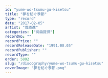 ```yaml
---
id: "yume-wo-tsumu-gu-kisetsu"
title: "夢を紡ぐ季節"
type: "record"
date: "2017-02-05"
artist: "菅原進"
categories: ["词曲提供"]
recordNo: ""
recordPrice: ""
recordReleaseDate: "1991.08.05"
recordPublisher: ""
recordType: ""
order: 5002
slug: "/discography/yume-wo-tsumu-gu-kisetsu"
coverImage: "夢を紡ぐ季節.png"
---
```



